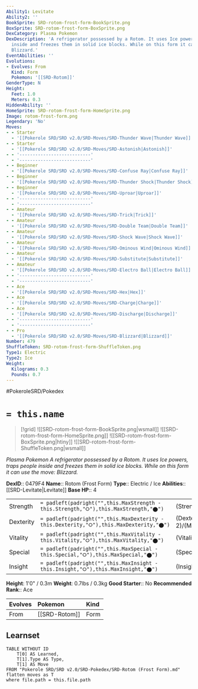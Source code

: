 ```yaml
---
Ability1: Levitate
Ability2: ''
BookSprite: SRD-rotom-frost-form-BookSprite.png
BoxSprite: SRD-rotom-frost-form-BoxSprite.png
DexCategory: Plasma Pokemon
DexDescription: 'A refrigerator possessed by a Rotom. It uses Ice powers, traps people
  inside and freezes them in solid ice blocks. While on this form it can use the move:
  Blizzard.'
EventAbilities: ''
Evolutions:
- Evolves: From
  Kind: Form
  Pokemon: '[[SRD-Rotom]]'
GenderType: N
Height:
  Feet: 1.0
  Meters: 0.3
HiddenAbility: ''
HomeSprite: SRD-rotom-frost-form-HomeSprite.png
Image: rotom-frost-form.png
Legendary: 'No'
Moves:
- - Starter
  - '[[Pokerole SRD/SRD v2.0/SRD-Moves/SRD-Thunder Wave|Thunder Wave]]'
- - Starter
  - '[[Pokerole SRD/SRD v2.0/SRD-Moves/SRD-Astonish|Astonish]]'
- - '---------------------------'
  - '---------------------------'
- - Beginner
  - '[[Pokerole SRD/SRD v2.0/SRD-Moves/SRD-Confuse Ray|Confuse Ray]]'
- - Beginner
  - '[[Pokerole SRD/SRD v2.0/SRD-Moves/SRD-Thunder Shock|Thunder Shock]]'
- - Beginner
  - '[[Pokerole SRD/SRD v2.0/SRD-Moves/SRD-Uproar|Uproar]]'
- - '---------------------------'
  - '---------------------------'
- - Amateur
  - '[[Pokerole SRD/SRD v2.0/SRD-Moves/SRD-Trick|Trick]]'
- - Amateur
  - '[[Pokerole SRD/SRD v2.0/SRD-Moves/SRD-Double Team|Double Team]]'
- - Amateur
  - '[[Pokerole SRD/SRD v2.0/SRD-Moves/SRD-Shock Wave|Shock Wave]]'
- - Amateur
  - '[[Pokerole SRD/SRD v2.0/SRD-Moves/SRD-Ominous Wind|Ominous Wind]]'
- - Amateur
  - '[[Pokerole SRD/SRD v2.0/SRD-Moves/SRD-Substitute|Substitute]]'
- - Amateur
  - '[[Pokerole SRD/SRD v2.0/SRD-Moves/SRD-Electro Ball|Electro Ball]]'
- - '---------------------------'
  - '---------------------------'
- - Ace
  - '[[Pokerole SRD/SRD v2.0/SRD-Moves/SRD-Hex|Hex]]'
- - Ace
  - '[[Pokerole SRD/SRD v2.0/SRD-Moves/SRD-Charge|Charge]]'
- - Ace
  - '[[Pokerole SRD/SRD v2.0/SRD-Moves/SRD-Discharge|Discharge]]'
- - '---------------------------'
  - '---------------------------'
- - Pro
  - '[[Pokerole SRD/SRD v2.0/SRD-Moves/SRD-Blizzard|Blizzard]]'
Number: 479
ShuffleToken: SRD-rotom-frost-form-ShuffleToken.png
Type1: Electric
Type2: Ice
Weight:
  Kilograms: 0.3
  Pounds: 0.7
---
```


#PokeroleSRD/Pokedex

# `= this.name`

> [!grid]
> ![[SRD-rotom-frost-form-BookSprite.png|wsmall]]
> ![[SRD-rotom-frost-form-HomeSprite.png]]
> ![[SRD-rotom-frost-form-BoxSprite.png|htiny]]
> ![[SRD-rotom-frost-form-ShuffleToken.png|wsmall]]


*Plasma Pokemon*
*A refrigerator possessed by a Rotom. It uses Ice powers, traps people inside and freezes them in solid ice blocks. While on this form it can use the move: Blizzard.*

**DexID**:: 0479F4
**Name**:: Rotom (Frost Form)
**Type**:: Electric / Ice
**Abilities**:: [[SRD-Levitate|Levitate]]
**Base HP**:: 4

|           |                                                                                        |                                          |
| --------- | -------------------------------------------------------------------------------------- | ---------------------------------------- |
| Strength  | `= padleft(padright("",this.MaxStrength - this.Strength,"⭘"),this.MaxStrength,"⬤")`    | (Strength::2)/(MaxStrength::4)   |
| Dexterity | `= padleft(padright("",this.MaxDexterity - this.Dexterity,"⭘"),this.MaxDexterity,"⬤")` | (Dexterity:: 2)/(MaxDexterity::5) |
| Vitality  | `= padleft(padright("",this.MaxVitality - this.Vitality,"⭘"),this.MaxVitality,"⬤")`    | (Vitality::3)/(MaxVitality::6)   |
| Special   | `= padleft(padright("",this.MaxSpecial - this.Special,"⭘"),this.MaxSpecial,"⬤")`       | (Special::3)/(MaxSpecial::6)     |
| Insight   | `= padleft(padright("",this.MaxInsight - this.Insight,"⭘"),this.MaxInsight,"⬤")`       | (Insight::3)/(MaxInsight::6)     |

**Height**: 1'0" / 0.3m
**Weight**: 0.7lbs / 0.3kg
**Good Starter**:: No
**Recommended Rank**:: Ace

| Evolves   | Pokemon       | Kind   |
|:----------|:--------------|:-------|
| From      | [[SRD-Rotom]] | Form   |

## Learnset

```dataview
TABLE WITHOUT ID
    T[0] AS Learned,
    T[1].Type AS Type,
    T[1] AS Move
FROM "Pokerole SRD/SRD v2.0/SRD-Pokedex/SRD-Rotom (Frost Form).md"
flatten moves as T
where file.path = this.file.path
```

